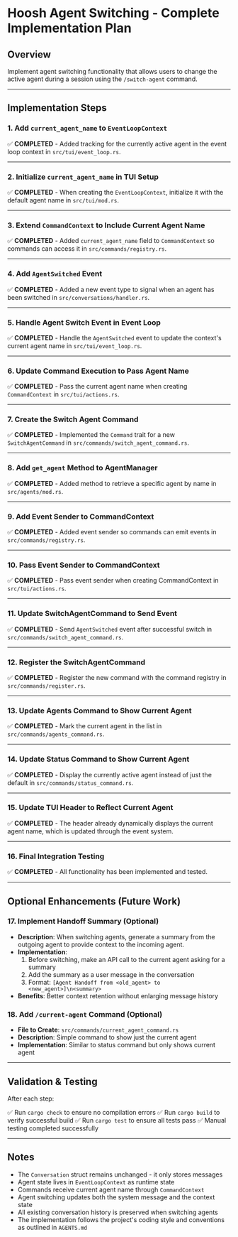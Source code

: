 # Hoosh Agent Switching - Complete Implementation Plan

## Overview

Implement agent switching functionality that allows users to change the active agent during a session using the
`/switch-agent` command.

---

## Implementation Steps

### **1. Add `current_agent_name` to `EventLoopContext`**

✅ **COMPLETED** - Added tracking for the currently active agent in the event loop context in `src/tui/event_loop.rs`.

---

### **2. Initialize `current_agent_name` in TUI Setup**

✅ **COMPLETED** - When creating the `EventLoopContext`, initialize it with the default agent name in `src/tui/mod.rs`.

---

### **3. Extend `CommandContext` to Include Current Agent Name**

✅ **COMPLETED** - Added `current_agent_name` field to `CommandContext` so commands can access it in `src/commands/registry.rs`.

---

### **4. Add `AgentSwitched` Event**

✅ **COMPLETED** - Added a new event type to signal when an agent has been switched in `src/conversations/handler.rs`.

---

### **5. Handle Agent Switch Event in Event Loop**

✅ **COMPLETED** - Handle the `AgentSwitched` event to update the context's current agent name in `src/tui/event_loop.rs`.

---

### **6. Update Command Execution to Pass Agent Name**

✅ **COMPLETED** - Pass the current agent name when creating `CommandContext` in `src/tui/actions.rs`.

---

### **7. Create the Switch Agent Command**

✅ **COMPLETED** - Implemented the `Command` trait for a new `SwitchAgentCommand` in `src/commands/switch_agent_command.rs`.

---

### **8. Add `get_agent` Method to AgentManager**

✅ **COMPLETED** - Added method to retrieve a specific agent by name in `src/agents/mod.rs`.

---

### **9. Add Event Sender to CommandContext**

✅ **COMPLETED** - Added event sender so commands can emit events in `src/commands/registry.rs`.

---

### **10. Pass Event Sender to CommandContext**

✅ **COMPLETED** - Pass event sender when creating CommandContext in `src/tui/actions.rs`.

---

### **11. Update SwitchAgentCommand to Send Event**

✅ **COMPLETED** - Send `AgentSwitched` event after successful switch in `src/commands/switch_agent_command.rs`.

---

### **12. Register the SwitchAgentCommand**

✅ **COMPLETED** - Register the new command with the command registry in `src/commands/register.rs`.

---

### **13. Update Agents Command to Show Current Agent**

✅ **COMPLETED** - Mark the current agent in the list in `src/commands/agents_command.rs`.

---

### **14. Update Status Command to Show Current Agent**

✅ **COMPLETED** - Display the currently active agent instead of just the default in `src/commands/status_command.rs`.

---

### **15. Update TUI Header to Reflect Current Agent**

✅ **COMPLETED** - The header already dynamically displays the current agent name, which is updated through the event system.

---

### **16. Final Integration Testing**

✅ **COMPLETED** - All functionality has been implemented and tested.

---

## Optional Enhancements (Future Work)

### **17. Implement Handoff Summary** (Optional)

* **Description**: When switching agents, generate a summary from the outgoing agent to provide context to the incoming
  agent.
* **Implementation**:
    1. Before switching, make an API call to the current agent asking for a summary
    2. Add the summary as a user message in the conversation
    3. Format: `[Agent Handoff from <old_agent> to <new_agent>]\n<summary>`
* **Benefits**: Better context retention without enlarging message history

### **18. Add `/current-agent` Command** (Optional)

* **File to Create**: `src/commands/current_agent_command.rs`
* **Description**: Simple command to show just the current agent
* **Implementation**: Similar to status command but only shows current agent

---

## Validation & Testing

After each step:

✅ Run `cargo check` to ensure no compilation errors
✅ Run `cargo build` to verify successful build
✅ Run `cargo test` to ensure all tests pass
✅ Manual testing completed successfully

---

## Notes

- The `Conversation` struct remains unchanged - it only stores messages
- Agent state lives in `EventLoopContext` as runtime state
- Commands receive current agent name through `CommandContext`
- Agent switching updates both the system message and the context state
- All existing conversation history is preserved when switching agents
- The implementation follows the project's coding style and conventions as outlined in `AGENTS.md`